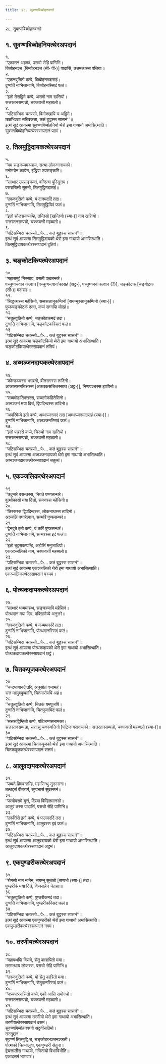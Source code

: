 ```yaml
---
title: २८. सुवण्णबिब्बोहनवग्गो

---
```

२८. सुवण्णबिब्बोहनवग्गो  


## १. सुवण्णबिब्बोहनियत्थेरअपदानं

१.  
‘‘एकासनं अहमदं, पसन्नो सेहि पाणिभि।  
बिब्बोहनञ्च [बिम्बोहनञ्च (सी॰ पी॰)] पादासिं, उत्तमत्थस्स पत्तिया॥  
२.  
‘‘एकनवुतितो कप्पे, बिब्बोहनमदासहं।  
दुग्गतिं नाभिजानामि, बिब्बोहनस्सिदं फलं॥  
३.  
‘‘इतो तेसट्ठिमे कप्पे, असमो नाम खत्तियो।  
सत्तरतनसम्पन्नो, चक्कवत्ती महब्बलो॥  
४.  
‘‘पटिसम्भिदा चतस्सो, विमोक्खापि च अट्ठिमे।  
छळभिञ्ञा सच्छिकता, कतं बुद्धस्स सासनं’’॥  
इत्थं सुदं आयस्मा सुवण्णबिब्बोहनियो थेरो इमा गाथायो अभासित्थाति।  
सुवण्णबिब्बोहनियत्थेरस्सापदानं पठमं।  


## २. तिलमुट्ठिदायकत्थेरअपदानं

५.  
‘‘मम सङ्कप्पमञ्ञाय, सत्था लोकग्गनायको।  
मनोमयेन कायेन, इद्धिया उपसङ्कमि॥  
६.  
‘‘सत्थारं उपसङ्कन्तं, वन्दित्वा पुरिसुत्तमं।  
पसन्नचित्तो सुमनो, तिलमुट्ठिमदासहं॥  
७.  
‘‘एकनवुतितो कप्पे, यं दानमददिं तदा।  
दुग्गतिं नाभिजानामि, तिलमुट्ठियिदं फलं॥  
८.  
‘‘इतो सोळसकप्पम्हि, तन्तिसो [खन्तियो (स्या॰)] नाम खत्तियो।  
सत्तरतनसम्पन्नो, चक्कवत्ती महब्बलो॥  
९.  
‘‘पटिसम्भिदा चतस्सो…पे॰… कतं बुद्धस्स सासनं’’॥  
इत्थं सुदं आयस्मा तिलमुट्ठिदायको थेरो इमा गाथायो अभासित्थाति।  
तिलमुट्ठिदायकत्थेरस्सापदानं दुतियं।  


## ३. चङ्कोटकियत्थेरअपदानं

१०.  
‘‘महासमुद्दं निस्साय, वसती पब्बतन्तरे।  
पच्चुग्गन्त्वान कत्वान [पच्चुग्गन्त्वान’कासहं (अट्ठ॰), पच्चुग्गमनं कत्वान (?)], चङ्कोटक [चङ्गोटक (सी॰)] मदासहं॥  
११.  
‘‘सिद्धत्थस्स महेसिनो, सब्बसत्तानुकम्पिनो [सयम्भुस्सानुकम्पिनो (स्या॰)]।  
पुप्फचङ्कोटकं दत्वा, कप्पं सग्गम्हि मोदहं॥  
१२.  
‘‘चतुन्नवुतितो कप्पे, चङ्कोटकमदं तदा।  
दुग्गतिं नाभिजानामि, चङ्कोटकस्सिदं फलं॥  
१३.  
‘‘पटिसम्भिदा चतस्सो…पे॰… कतं बुद्धस्स सासनं’’॥  
इत्थं सुदं आयस्मा चङ्कोटकियो थेरो इमा गाथायो अभासित्थाति।  
चङ्कोटकियत्थेरस्सापदानं ततियं।  


## ४. अब्भञ्जनदायकत्थेरअपदानं

१४.  
‘‘कोण्डञ्ञस्स भगवतो, वीतरागस्स तादिनो।  
आकाससमचित्तस्स [अकक्कसचित्तस्साथ (अट्ठ॰)], निप्पपञ्चस्स झायिनो॥  
१५.  
‘‘सब्बमोहातिवत्तस्स, सब्बलोकहितेसिनो।  
अब्भञ्जनं मया दिन्नं, द्विपदिन्दस्स तादिनो॥  
१६.  
‘‘अपरिमेय्ये इतो कप्पे, अब्भञ्जनमदं तदा [अम्भञ्जनमदासहं (स्या॰)]।  
दुग्गतिं नाभिजानामि, अब्भञ्जनस्सिदं फलं॥  
१७.  
‘‘इतो पन्नरसे कप्पे, चिरप्पो नाम खत्तियो।  
सत्तरतनसम्पन्नो, चक्कवत्ती महब्बलो॥  
१८.  
‘‘पटिसम्भिदा चतस्सो…पे॰… कतं बुद्धस्स सासनं’’॥  
इत्थं सुदं आयस्मा अब्भञ्जनदायको थेरो इमा गाथायो अभासित्थाति।  
अब्भञ्जनदायकत्थेरस्सापदानं चतुत्थं।  


## ५. एकञ्जलिकत्थेरअपदानं

१९.  
‘‘उदुम्बरे वसन्तस्स, नियते पण्णसन्थरे।  
वुत्थोकासो मया दिन्नो, समणस्स महेसिनो॥  
२०.  
‘‘तिस्सस्स द्विपदिन्दस्स, लोकनाथस्स तादिनो।  
अञ्जलिं पग्गहेत्वान, सन्थरिं पुप्फसन्थरं॥  
२१.  
‘‘द्वेनवुते इतो कप्पे, यं करिं पुप्फसन्थरं।  
दुग्गतिं नाभिजानामि, सन्थरस्स इदं फलं॥  
२२.  
‘‘इतो चुद्दसकप्पम्हि, अहोसिं मनुजाधिपो।  
एकअञ्जलिको नाम, चक्कवत्ती महब्बलो॥  
२३.  
‘‘पटिसम्भिदा चतस्सो…पे॰… कतं बुद्धस्स सासनं’’॥  
इत्थं सुदं आयस्मा एकञ्जलिको थेरो इमा गाथायो अभासित्थाति।  
एकञ्जलिकत्थेरस्सापदानं पञ्चमं।  


## ६. पोत्थकदायकत्थेरअपदानं

२४.  
‘‘सत्थारं धम्ममारब्भ, सङ्घञ्चापि महेसिनं।  
पोत्थदानं मया दिन्नं, दक्खिणेय्ये अनुत्तरे॥  
२५.  
‘‘एकनवुतितो कप्पे, यं कम्ममकरिं तदा।  
दुग्गतिं नाभिजानामि, पोत्थदानस्सिदं फलं॥  
२६.  
‘‘पटिसम्भिदा चतस्सो…पे॰… कतं बुद्धस्स सासनं’’॥  
इत्थं सुदं आयस्मा पोत्थकदायको थेरो इमा गाथायो अभासित्थाति।  
पोत्थकदायकत्थेरस्सापदानं छट्ठं।  


## ७. चितकपूजकत्थेरअपदानं

२७.  
‘‘चन्दभागानदीतीरे, अनुसोतं वजामहं।  
सत्त मालुवपुप्फानि, चितमारोपयिं अहं॥  
२८.  
‘‘चतुन्नवुतितो कप्पे, चितकं यमपूजयिं।  
दुग्गतिं नाभिजानामि, चितपूजायिदं फलं॥  
२९.  
‘‘सत्तसट्ठिम्हितो कप्पे, पटिजग्गसनामका।  
सत्तरतनसम्पन्ना, सत्तासुं चक्कवत्तिनो [पटिजग्गसनामको। सत्तरतनसम्पन्नो, चक्कवत्ती महब्बलो (स्या॰)]॥  
३०.  
‘‘पटिसम्भिदा चतस्सो…पे॰… कतं बुद्धस्स सासनं’’॥  
इत्थं सुदं आयस्मा चितकपूजको थेरो इमा गाथायो अभासित्थाति।  
चितकपूजकत्थेरस्सापदानं सत्तमं।  


## ८. आलुवदायकत्थेरअपदानं

३१.  
‘‘पब्बते हिमवन्तम्हि, महासिन्धु सुदस्सना।  
तत्थद्दसं वीतरागं, सुप्पभासं सुदस्सनं॥  
३२.  
‘‘परमोपसमे युत्तं, दिस्वा विम्हितमानसो।  
आलुवं तस्स पादासिं, पसन्नो सेहि पाणिभि॥  
३३.  
‘‘एकत्तिंसे इतो कप्पे, यं फलमददिं तदा।  
दुग्गतिं नाभिजानामि, आलुवस्स इदं फलं॥  
३४.  
‘‘पटिसम्भिदा चतस्सो…पे॰… कतं बुद्धस्स सासनं’’॥  
इत्थं सुदं आयस्मा आलुवदायको थेरो इमा गाथायो अभासित्थाति।  
आलुवदायकत्थेरस्सापदानं अट्ठमं।  


## ९. एकपुण्डरीकत्थेरअपदानं

३५.  
‘‘रोमसो नाम नामेन, सयम्भू सुब्बतो [सप्पभो (स्या॰)] तदा।  
पुण्डरीकं मया दिन्नं, विप्पसन्नेन चेतसा॥  
३६.  
‘‘चतुन्नवुतितो कप्पे, पुण्डरीकमदं तदा।  
दुग्गतिं नाभिजानामि, पुण्डरीकस्सिदं फलं॥  
३७.  
‘‘पटिसम्भिदा चतस्सो…पे॰… कतं बुद्धस्स सासनं’’॥  
इत्थं सुदं आयस्मा एकपुण्डरीको थेरो इमा गाथायो अभासित्थाति।  
एकपुण्डरीकत्थेरस्सापदानं नवमं।  


## १०. तरणीयत्थेरअपदानं

३८.  
‘‘महापथम्हि विसमे, सेतु कारापितो मया।  
तरणत्थाय लोकस्स, पसन्नो सेहि पाणिभि॥  
३९.  
‘‘एकनवुतितो कप्पे, यो सेतु कारितो मया।  
दुग्गतिं नाभिजानामि, सेतुदानस्सिदं फलं॥  
४०.  
‘‘पञ्चपञ्ञासितो कप्पे, एको आसिं समोगधो।  
सत्तरतनसम्पन्नो, चक्कवत्ती महब्बलो॥  
४१.  
‘‘पटिसम्भिदा चतस्सो…पे॰… कतं बुद्धस्स सासनं’’॥  
इत्थं सुदं आयस्मा तरणीयो थेरो इमा गाथायो अभासित्थाति।  
तरणीयत्थेरस्सापदानं दसमं।  
सुवण्णबिब्बोहनवग्गो अट्ठवीसतिमो।  
तस्सुद्दानं –  
सुवण्णं तिलमुट्ठि च, चङ्कोटब्भञ्जनञ्जली।  
पोत्थको चितमालुवा, एकपुण्डरी सेतुना।  
द्वेचत्तालीस गाथायो, गणितायो विभाविभीति॥  
एकादसमं भाणवारं।  